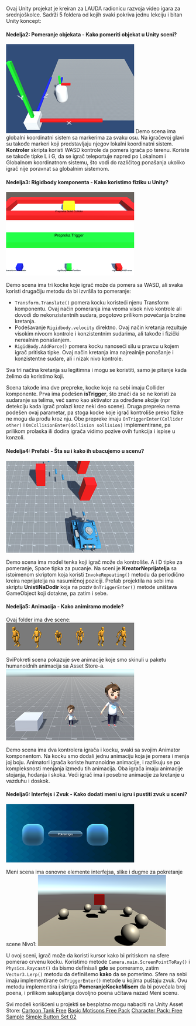 Ovaj Unity projekat je kreiran za LAUDA radionicu razvoja video igara za srednjoškolce.
Sadrži 5 foldera od kojih svaki pokriva jednu lekciju i bitan Unity koncept:

#### Nedelja2: Pomeranje objekata - Kako pomeriti objekat u Unity sceni?
 ![nedelja2_Image](docs/images/local_vs_global.png)
Demo scena ima globalni koordinatni sistem sa markerima za svaku osu. Na igračevoj glavi su takođe markeri koji predstavljaju njegov lokalni koordinatni sistem.
**Kontroler** skripta koristi WASD kontrole da pomera igrača po terenu. Koriste se takođe tipke L i G, da se igrač teleportuje napred po Lokalnom i Globalnom koordinatnom sistemu, što vodi do različitog ponašanja ukoliko igrač nije poravnat sa globalnim sistemom.

#### Nedelja3: Rigidbody komponenta - Kako koristimo fiziku u Unity?
 ![nedelja3_Image](docs/images/rigidbody.png)

Demo scena ima tri kocke koje igrač može da pomera sa WASD, ali svaka koristi drugačiju metodu da bi izvršila to pomeranje:
* `Transform.Translate()` pomera kocku koristeći njenu Transform komponentu. Ovaj način pomeranja ima veoma visok nivo kontrole ali dovodi do nekonzistentnih sudara, pogotovo prilikom povećanja brzine kretanja.
* Podešavanje `Rigidbody.velocity` direktno. Ovaj način kretanja rezultuje visokim nivoom kontrole i konzistentnim sudarima, ali takođe i fizički nerealnim ponašanjem.
* `RigidBody.AddForce()` pomera kocku nanoseći silu u pravcu u kojem igrač pritiska tipke. Ovaj način kretanja ima najrealnije ponašanje i konzistentne sudare, ali i nizak nivo kontrole.

Sva tri načina kretanja su legitimna i mogu se koristiti, samo je pitanje kada želimo da koristimo koji.

Scena takođe ima dve prepreke, kocke koje na sebi imaju Collider komponente. Prva ima podešen **isTrigger**, što znači da se ne koristi za sudaranje sa telima, već samo kao aktivator za određene akcije (npr detekciju kada igrač prolazi kroz neki deo scene). Druga prepreka nema podešen ovaj parametar, pa stoga kocke koje igrač kontroliše preko fizike ne mogu da prođu kroz nju.
Obe prepreke imaju `OnTriggerEnter(Collider other)` i `OnCollisionEnter(dollision sollision)` implementirane, pa prilikom prolaska ili dodira igrača vidimo pozive ovih funkcija i ispise u konzoli.

#### Nedelja4: Prefabi - Šta su i kako ih ubacujemo u scenu?
 ![nedelja4_Image](docs/images/prefabs.png)

Demo scena ima model tenka koji igrač može da kontroliše. A i D tipke za pomeranje, Space tipka za pucanje.
Na sceni je **KreatorNeprijatelja** sa istoimenom skriptom koja koristi `InvokeRepeating()` metodu da periodično kreira neprijatelja na nasumičnoj poziciji.
Prefab projektila na sebi ima skriptu **UnistiNaDodir** koja na poziv `OnTriggerEnter()` metode uništava GameObject koji dotakne, pa zatim i sebe.

#### Nedelja5: Animacija - Kako animiramo modele?
Ovaj folder ima dve scene:
 ![nedelja5_Image1](docs/images/motion_basics.png)

SviPokreti scena pokazuje sve animacije koje smo skinuli u paketu humanoidnih animacija sa Asset Store-a.
 ![nedelja5_Image2](docs/images/boys.png)

Demo scena ima dva kontrolera igrača i kocku, svaki sa svojim Animator komponentom.
Na kocku smo dodali jednu animaciju koja je pomera i menja joj boju.
Animatori igrača koriste humanoidne animacije, i razlikuju se po kompleksnosti menjanja između tih animacija. Oba igrača imaju animacije stojanja, hodanja i skoka. Veći igrač ima i posebne animacije za kretanje u vazduhu i doskok.

#### Nedelja6: Interfejs i Zvuk - Kako dodati meni u igru i pustiti zvuk u sceni?
 ![nedelja6_Image1](docs/images/ui_menu.png) 

Meni scena ima osnovne elemente interfejsa, slike i dugme za pokretanje scene Nivo1:
 ![nedelja6_Image2](docs/images/level1.png)
 
U ovoj sceni, igrač može da koristi kursor kako bi pritiskom na sfere pomerao crvenu kocku.
Koristimo metode `Camera.main.ScreenPointToRay()` i `Physics.Raycast()` da bismo definisali **gde** se pomeramo, zatim `Vector3.Lerp()` metodu da definišemo **kako** da se pomerimo. Sfere na sebi imaju implementirane `OnTriggerEnter()` metode u kojima puštaju zvuk. Ovu metodu implementira i skripta **PomeranjeKockeMisem** da bi povećala broj poena, i prilikom sakupljanja dovoljno poena učitava nazad Meni scenu.


Svi modeli korišćeni u projekti se besplatno mogu nabaciti na Unity Asset Store:
[Cartoon Tank Free](https://assetstore.unity.com/packages/3d/vehicles/land/cartoon-tank-free-165189)
[Basic Motisons Free Pack](https://assetstore.unity.com/packages/3d/animations/basic-motions-free-pack-154271)
[Character Pack: Free Sample](https://assetstore.unity.com/packages/3d/characters/humanoids/character-pack-free-sample-79870)
[Simple Button Set 02](https://assetstore.unity.com/packages/2d/gui/icons/simple-button-set-02-184903)
